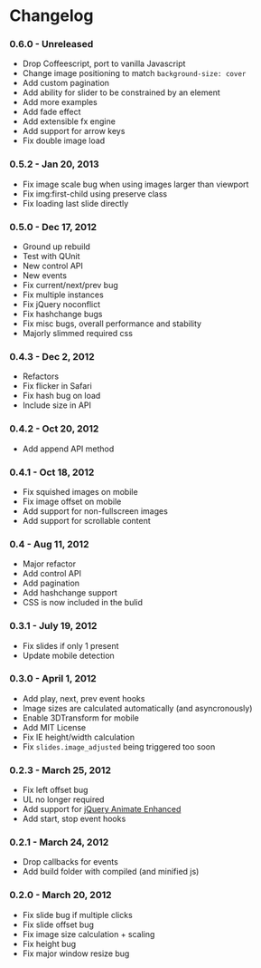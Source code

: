 # Changelog

### 0.6.0 - Unreleased

* Drop Coffeescript, port to vanilla Javascript
* Change image positioning to match `background-size: cover`
* Add custom pagination
* Add ability for slider to be constrained by an element
* Add more examples
* Add fade effect
* Add extensible fx engine
* Add support for arrow keys
* Fix double image load

### 0.5.2 - Jan 20, 2013

* Fix image scale bug when using images larger than viewport
* Fix img:first-child using preserve class
* Fix loading last slide directly

### 0.5.0 - Dec 17, 2012

* Ground up rebuild
* Test with QUnit
* New control API
* New events
* Fix current/next/prev bug
* Fix multiple instances
* Fix jQuery noconflict
* Fix hashchange bugs
* Fix misc bugs, overall performance and stability
* Majorly slimmed required css

### 0.4.3 - Dec 2, 2012

* Refactors
* Fix flicker in Safari
* Fix hash bug on load
* Include size in API

### 0.4.2 - Oct 20, 2012

* Add append API method

### 0.4.1 - Oct 18, 2012

* Fix squished images on mobile
* Fix image offset on mobile
* Add support for non-fullscreen images
* Add support for scrollable content

### 0.4 - Aug 11, 2012

* Major refactor
* Add control API
* Add pagination
* Add hashchange support
* CSS is now included in the bulid

### 0.3.1 - July 19, 2012

* Fix slides if only 1 present
* Update mobile detection

### 0.3.0  - April 1, 2012
* Add play, next, prev event hooks
* Image sizes are calculated automatically (and asyncronously)
* Enable 3DTransform for mobile
* Add MIT License
* Fix IE height/width calculation
* Fix `slides.image_adjusted` being triggered too soon

### 0.2.3  - March 25, 2012
* Fix left offset bug
* UL no longer required
* Add support for [jQuery Animate Enhanced](http://playground.benbarnett.net/jquery-animate-enhanced/)
* Add start, stop event hooks

### 0.2.1  - March 24, 2012
* Drop callbacks for events
* Add build folder with compiled (and minified js)

### 0.2.0    - March 20, 2012
* Fix slide bug if multiple clicks
* Fix slide offset bug
* Fix image size calculation + scaling
* Fix height bug
* Fix major window resize bug
